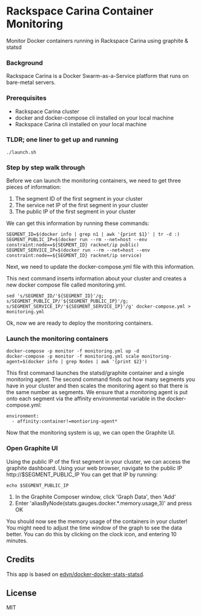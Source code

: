 # Rackspace Carina Container Monitoring

Monitor Docker containers running in Rackspace Carina using graphite & statsd

### Background

Rackspace Carina is a Docker Swarm-as-a-Service platform that runs on 
bare-metal servers.

### Prerequisites 
 * Rackspace Carina cluster
 * docker and docker-compose cli installed on your local machine
 * Rackspace Carina cli installed on your local machine

### TLDR; one liner to get up and running
```
./launch.sh
```

### Step by step walk through

Before we can launch the monitoring containers, we need to get three pieces of 
information:

1. The segment ID of the first segment in your cluster
2. The service net IP of the first segment in your cluster
3. The public IP of the first segment in your cluster

We can get this information by running these commands:
```
SEGMENT_ID=$(docker info | grep n1 | awk '{print $1}' | tr -d :)
SEGMENT_PUBLIC_IP=$(docker run --rm --net=host --env constraint:node==${SEGMENT_ID} racknet/ip public)
SEGMENT_SERVICE_IP=$(docker run --rm --net=host --env constraint:node==${SEGMENT_ID} racknet/ip service)
```

Next, we need to update the docker-compose.yml file with this information.

This next command inserts information about your cluster and creates a new
docker compose file called monitoring.yml.

```
sed 's/SEGMENT_ID/'${SEGMENT_ID}'/g; s/SEGMENT_PUBLIC_IP/'${SEGMENT_PUBLIC_IP}'/g; s/SEGMENT_SERVICE_IP/'${SEGMENT_SERVICE_IP}'/g' docker-compose.yml > monitoring.yml
```

Ok, now we are ready to deploy the monitoring containers.

### Launch the monitoring containers
```
docker-compose -p monitor -f monitoring.yml up -d 
docker-compose -p monitor -f monitoring.yml scale monitoring-agent=$(docker info | grep Nodes | awk '{print $2}')
```

This first command launches the statsd/graphite container and a single monitoring agent.
The second command finds out how many segments you have in your cluster and then scales
the monitoring agent so that there is the same number as segments.  We ensure
that a monitoring agent is put onto each segment via the affinity environmental 
variable in the docker-compose.yml:

```
environment:
  - affinity:container!=montioring-agent*
```

Now that the monitoring system is up, we can open the Graphite UI.

### Open Graphite UI

Using the public IP of the first segment in your cluster, we can access the 
graphite dashboard.  Using your web browser, navigate to the public IP http://$SEGMENT_PUBLIC_IP
You can get that IP by running:

```
echo $SEGMENT_PUBLIC_IP
```

1. In the Graphite Composer window, click 'Graph Data', then 'Add'
2. Enter 'aliasByNode(stats.gauges.docker.*.memory.usage,3)' and press OK

You should now see the memory usage of the containers in your cluster!  You might
need to adjust the time window of the graph to see the data better. You can
do this by clicking on the clock icon, and entering 10 minutes.


## Credits

This app is based on [edyn/docker-docker-stats-statsd](https://github.com/edyn/docker-docker-stats-statsd).

## License

MIT
